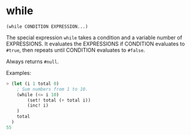 # while

`(while CONDITION EXPRESSION...)`

The special expression `while` takes a condition and a variable number
of EXPRESSIONS. It evaluates the EXPRESSIONS if CONDITION
evaluates to `#true`, then repeats until CONDITION
evaluates to `#false`.

Always returns `#null`.

Examples:

```lisp
> (let (i 1 total 0)
    ; Sum numbers from 1 to 10.
    (while (<= i 10)
        (set! total (+ total i))
        (inc! i)
    )
    total
  )
55
```
